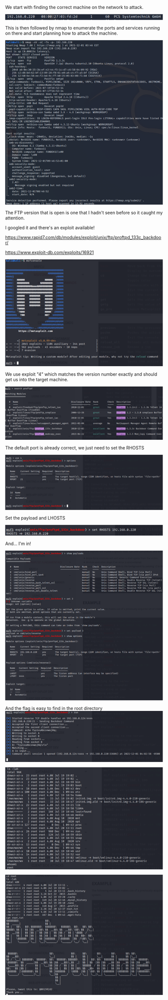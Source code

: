 <p>We start with finding the correct machine on the network to attack.</p>

<p><img src="https://raw.githubusercontent.com/OmarG13/Portfolio/main/CTF_PenTest/Funbox_Scriptkiddie/images/Funbox1.PNG"</p>

<p>This is then followed by nmap to enumerate the ports and services running on there and start planning how to attack the machine.</p>

<p><img src="https://raw.githubusercontent.com/OmarG13/Portfolio/main/CTF_PenTest/Funbox_Scriptkiddie/images/Funbox2.PNG"</p>

<p>The FTP version that is open is one that I hadn&#39;t seen before so it caught my attention.&nbsp;</p>

<p>I googled it and there&#39;s an exploit available!</p>

<p><a href="https://www.rapid7.com/db/modules/exploit/unix/ftp/proftpd_133c_backdoor/" rel="nofollow" target="_blank">https://www.rapid7.com/db/modules/exploit/unix/ftp/proftpd_133c_backdoor/</a></p>

<p><a href="https://www.exploit-db.com/exploits/16921" rel="nofollow" target="_blank">https://www.exploit-db.com/exploits/16921</a></p>

<p><img src="https://raw.githubusercontent.com/OmarG13/Portfolio/main/CTF_PenTest/Funbox_Scriptkiddie/images/Funbox3.PNG"</p>

<p>We use exploit &quot;4&quot; which matches the version number exactly and should get us into the target machine.</p>

<p><img src="https://raw.githubusercontent.com/OmarG13/Portfolio/main/CTF_PenTest/Funbox_Scriptkiddie/images/Funbox4.PNG"</p>
  
<p>The default port is already correct, we just need to set the RHOSTS&nbsp;</p>

<p><img src="https://raw.githubusercontent.com/OmarG13/Portfolio/main/CTF_PenTest/Funbox_Scriptkiddie/images/Funbox5.PNG"</p>

<p>Set the payload and LHOSTS</p>

<p><img src="https://raw.githubusercontent.com/OmarG13/Portfolio/main/CTF_PenTest/Funbox_Scriptkiddie/images/Funbox6.PNG"</p>

<p>And... I&#39;m in!</p>

<p><img src="https://raw.githubusercontent.com/OmarG13/Portfolio/main/CTF_PenTest/Funbox_Scriptkiddie/images/Funbox7.PNG"</p>

<p>And the flag is easy to find in the root directory <img src="https://raw.githubusercontent.com/OmarG13/Portfolio/main/CTF_PenTest/Funbox_Scriptkiddie/images/Funbox8.PNG"</p>

<p><img src="https://raw.githubusercontent.com/OmarG13/Portfolio/main/CTF_PenTest/Funbox_Scriptkiddie/images/Funbox9.PNG"</p>
 
<p><img src="https://raw.githubusercontent.com/OmarG13/Portfolio/main/CTF_PenTest/Funbox_Scriptkiddie/images/Funbox10.PNG"</p>
<p>&nbsp;</p>
